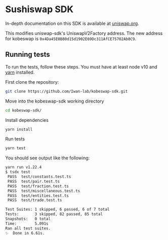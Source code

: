 # Sushiswap SDK

In-depth documentation on this SDK is available at [uniswap.org](https://uniswap.org/docs/v2/SDK/getting-started/).

This modifies uniswap-sdk's UniswapV2Factory address. The new address for kobeswap is  `0x4Da45E0B80d15d1902E69Dc311AfCE75702Ab8C9`.

## Running tests

To run the tests, follow these steps. You must have at least node v10 and [yarn](https://yarnpkg.com/) installed.

First clone the repository:

```sh
git clone https://github.com/Iwan-lab/kobeswap-sdk.git
```

Move into the kobeswap-sdk working directory

```sh
cd kobeswap-sdk/
```

Install dependencies

```sh
yarn install
```

Run tests

```sh
yarn test
```

You should see output like the following:

```sh
yarn run v1.22.4
$ tsdx test
 PASS  test/constants.test.ts
 PASS  test/pair.test.ts
 PASS  test/fraction.test.ts
 PASS  test/miscellaneous.test.ts
 PASS  test/entities.test.ts
 PASS  test/trade.test.ts

Test Suites: 1 skipped, 6 passed, 6 of 7 total
Tests:       3 skipped, 82 passed, 85 total
Snapshots:   0 total
Time:        5.091s
Ran all test suites.
✨  Done in 6.61s.
```
